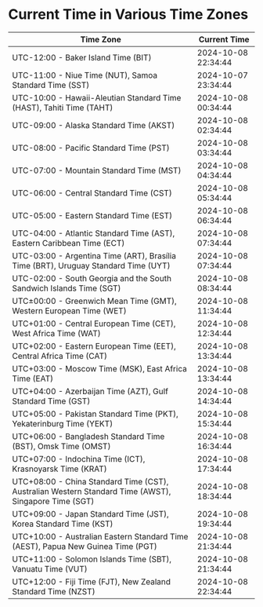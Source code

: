 # Current Time in Various Time Zones

| Time Zone | Current Time |
|-----------|--------------|
| UTC-12:00 - Baker Island Time (BIT) | 2024-10-08 22:34:44 |
| UTC-11:00 - Niue Time (NUT), Samoa Standard Time (SST) | 2024-10-07 23:34:44 |
| UTC-10:00 - Hawaii-Aleutian Standard Time (HAST), Tahiti Time (TAHT) | 2024-10-08 00:34:44 |
| UTC-09:00 - Alaska Standard Time (AKST) | 2024-10-08 02:34:44 |
| UTC-08:00 - Pacific Standard Time (PST) | 2024-10-08 03:34:44 |
| UTC-07:00 - Mountain Standard Time (MST) | 2024-10-08 04:34:44 |
| UTC-06:00 - Central Standard Time (CST) | 2024-10-08 05:34:44 |
| UTC-05:00 - Eastern Standard Time (EST) | 2024-10-08 06:34:44 |
| UTC-04:00 - Atlantic Standard Time (AST), Eastern Caribbean Time (ECT) | 2024-10-08 07:34:44 |
| UTC-03:00 - Argentina Time (ART), Brasília Time (BRT), Uruguay Standard Time (UYT) | 2024-10-08 07:34:44 |
| UTC-02:00 - South Georgia and the South Sandwich Islands Time (SGT) | 2024-10-08 08:34:44 |
| UTC±00:00 - Greenwich Mean Time (GMT), Western European Time (WET) | 2024-10-08 11:34:44 |
| UTC+01:00 - Central European Time (CET), West Africa Time (WAT) | 2024-10-08 12:34:44 |
| UTC+02:00 - Eastern European Time (EET), Central Africa Time (CAT) | 2024-10-08 13:34:44 |
| UTC+03:00 - Moscow Time (MSK), East Africa Time (EAT) | 2024-10-08 13:34:44 |
| UTC+04:00 - Azerbaijan Time (AZT), Gulf Standard Time (GST) | 2024-10-08 14:34:44 |
| UTC+05:00 - Pakistan Standard Time (PKT), Yekaterinburg Time (YEKT) | 2024-10-08 15:34:44 |
| UTC+06:00 - Bangladesh Standard Time (BST), Omsk Time (OMST) | 2024-10-08 16:34:44 |
| UTC+07:00 - Indochina Time (ICT), Krasnoyarsk Time (KRAT) | 2024-10-08 17:34:44 |
| UTC+08:00 - China Standard Time (CST), Australian Western Standard Time (AWST), Singapore Time (SGT) | 2024-10-08 18:34:44 |
| UTC+09:00 - Japan Standard Time (JST), Korea Standard Time (KST) | 2024-10-08 19:34:44 |
| UTC+10:00 - Australian Eastern Standard Time (AEST), Papua New Guinea Time (PGT) | 2024-10-08 21:34:44 |
| UTC+11:00 - Solomon Islands Time (SBT), Vanuatu Time (VUT) | 2024-10-08 21:34:44 |
| UTC+12:00 - Fiji Time (FJT), New Zealand Standard Time (NZST) | 2024-10-08 22:34:44 |
